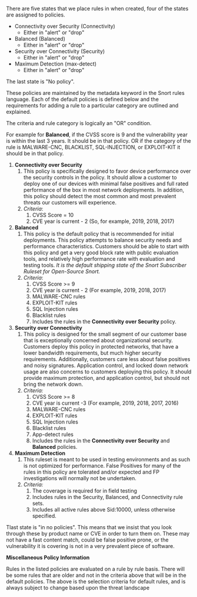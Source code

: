 There are five states that we place rules in when created, four of the states are assigned to policies.

- Connectivity over Security (Connectivity)
	- Either in "alert" or "drop"
- Balanced (Balanced)
	- Either in "alert" or "drop"
- Security over Connectivity (Security)
	- Either in "alert" or "drop"
- Maximum Detection (max-detect)
	- Either in "alert" or "drop"

The last state is "No policy".

These policies are maintained by the metadata keyword in the Snort rules language. Each of the default policies is defined below and the requirements for adding a rule to a particular category are outlined and explained.

The criteria and rule category is logically an "OR" condition.

For example for **Balanced**, if the CVSS score is 9 and the vulnerability year is within the last 3 years. It should be in that policy. 
OR if the category of the rule is MALWARE-CNC, BLACKLIST, SQL-INJECTION, or EXPLOIT-KIT it should be in that policy. 

1. **Connectivity over Security**
	1. This policy is specifically designed to favor device performance over the security controls in the policy. It should allow a customer to deploy one of our devices with minimal false positives and full rated performance of the box in most network deployments. In addition, this policy should detect the most common and most prevalent threats our customers will experience. 
	2. *Criteria*:
		1. CVSS Score = 10
		2. CVE year is current - 2 (So, for example, 2019, 2018, 2017)
2. **Balanced**
	1. This policy is the default policy that is recommended for initial deployments. This policy attempts to balance security needs and performance characteristics. Customers should be able to start with this policy and get a very good block rate with public evaluation tools, and relatively high performance rate with evaluation and testing tools. *It is the default shipping state of the Snort Subscriber Ruleset for Open-Source Snort.*
	2. *Criteria*:
		1. CVSS Score >= 9
		2. CVE year is current - 2 (For example, 2019, 2018, 2017)
		3. MALWARE-CNC rules
		4. EXPLOIT-KIT rules
		5. SQL Injection rules
		6. Blacklist rules
		7. Includes the rules in the **Connectivity over Security** policy.
3. **Security over Connectivity**
	1. This policy is designed for the small segment of our customer base that is exceptionally concerned about organizational security. Customers deploy this policy in protected networks, that have a lower bandwidth requirements, but much higher security requirements. Additionally, customers care less about false positives and noisy signatures. Application control, and locked down network usage are also concerns to customers deploying this policy. It should provide maximum protection, and application control, but should not bring the network down.
	2. *Criteria:*
		1. CVSS Score >= 8
		2. CVE year is current -3 (For example, 2019, 2018, 2017, 2016)
		3. MALWARE-CNC rules
		4. EXPLOIT-KIT rules
		5. SQL Injection rules
		6. Blacklist rules
		7. App-detect rules
		8. Includes the rules in the **Connectivity over Security** and **Balanced** policies.
4. **Maximum Detection**
	1. This ruleset is meant to be used in testing environments and as such is not optimized for performance. False Positives for many of the rules in this policy are tolerated and/or expected and FP investigations will normally not be undertaken. 
	2. *Criteria:*
		1. The coverage is required for in field testing
		2. Includes rules in the Security, Balanced, and Connectivity rule sets.
		3. Includes all active rules above Sid:10000, unless otherwise specified.

Tlast state is "in no policies".  This means that we insist that you look through these by product name or CVE in order to turn them on.  These may not have a fast content match, could be false positive prone, or the vulnerability it is covering is not in a very prevalent piece of software.  

**Miscellaneous Policy Information**

Rules in the listed policies are evaluated on a rule by rule basis. There will be some rules that are older and not in the criteria above that will be in the default policies. The above is the selection criteria for default rules, and is always subject to change based upon the threat landscape